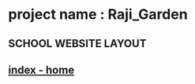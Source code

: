 # project name : Raji_Garden

## SCHOOL WEBSITE LAYOUT

## [index - home](https://app.diagrams.net/?title=Copy%20of%20wireframe%20%3A%20index.drawio&client=1#HLokeshwaran-M%2FRaji_Garden%2Fmain%2Fwireframe-design%2F1-index%20page.drawio)
